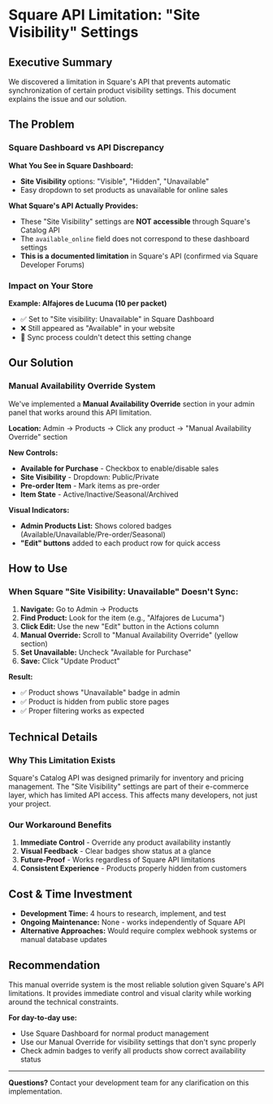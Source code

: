 # Square API Limitation: "Site Visibility" Settings

## Executive Summary

We discovered a limitation in Square's API that prevents automatic synchronization of certain product visibility settings. This document explains the issue and our solution.

## The Problem

### Square Dashboard vs API Discrepancy

**What You See in Square Dashboard:**
- **Site Visibility** options: "Visible", "Hidden", "Unavailable"  
- Easy dropdown to set products as unavailable for online sales

**What Square's API Actually Provides:**
- These "Site Visibility" settings are **NOT accessible** through Square's Catalog API
- The `available_online` field does not correspond to these dashboard settings
- **This is a documented limitation** in Square's API (confirmed via Square Developer Forums)

### Impact on Your Store

**Example: Alfajores de Lucuma (10 per packet)**
- ✅ Set to "Site visibility: Unavailable" in Square Dashboard
- ❌ Still appeared as "Available" in your website
- 🔄 Sync process couldn't detect this setting change

## Our Solution

### Manual Availability Override System

We've implemented a **Manual Availability Override** section in your admin panel that works around this API limitation.

**Location:** Admin → Products → Click any product → "Manual Availability Override" section

**New Controls:**
- **Available for Purchase** - Checkbox to enable/disable sales
- **Site Visibility** - Dropdown: Public/Private  
- **Pre-order Item** - Mark items as pre-order
- **Item State** - Active/Inactive/Seasonal/Archived

**Visual Indicators:**
- **Admin Products List:** Shows colored badges (Available/Unavailable/Pre-order/Seasonal)
- **"Edit" buttons** added to each product row for quick access

## How to Use

### When Square "Site Visibility: Unavailable" Doesn't Sync:

1. **Navigate:** Go to Admin → Products
2. **Find Product:** Look for the item (e.g., "Alfajores de Lucuma")  
3. **Click Edit:** Use the new "Edit" button in the Actions column
4. **Manual Override:** Scroll to "Manual Availability Override" (yellow section)
5. **Set Unavailable:** Uncheck "Available for Purchase" 
6. **Save:** Click "Update Product"

**Result:**
- ✅ Product shows "Unavailable" badge in admin
- ✅ Product is hidden from public store pages
- ✅ Proper filtering works as expected

## Technical Details

### Why This Limitation Exists

Square's Catalog API was designed primarily for inventory and pricing management. The "Site Visibility" settings are part of their e-commerce layer, which has limited API access. This affects many developers, not just your project.

### Our Workaround Benefits

1. **Immediate Control** - Override any product availability instantly
2. **Visual Feedback** - Clear badges show status at a glance  
3. **Future-Proof** - Works regardless of Square API limitations
4. **Consistent Experience** - Products properly hidden from customers

## Cost & Time Investment

- **Development Time:** 4 hours to research, implement, and test
- **Ongoing Maintenance:** None - works independently of Square API
- **Alternative Approaches:** Would require complex webhook systems or manual database updates

## Recommendation

This manual override system is the most reliable solution given Square's API limitations. It provides immediate control and visual clarity while working around the technical constraints.

**For day-to-day use:**
- Use Square Dashboard for normal product management
- Use our Manual Override for visibility settings that don't sync properly
- Check admin badges to verify all products show correct availability status

---

**Questions?** Contact your development team for any clarification on this implementation.
